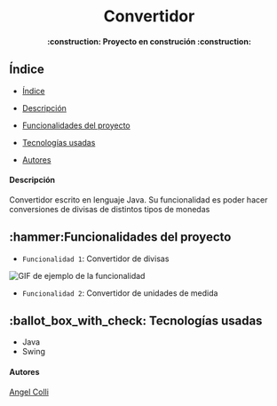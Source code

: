 <h1 align="center"> Convertidor </h1>
<h4 align="center"> :construction: Proyecto en construción :construction: </h4>

<h2 name="indice"> Índice </h2>

- [Índice](#indice)

- [Descripción](#descripcion)

- [Funcionalidades del proyecto](#funcionalidades-del-proyecto)

- [Tecnologías usadas](#tecnologias-usadas)

- [Autores](#autores)

<h4 name="descripcion"> Descripción </h4>
<p> Convertidor escrito en lenguaje Java. Su funcionalidad es poder hacer conversiones de divisas de distintos tipos de monedas</p>

<h2 name="funcionalidades-del-proyecto"> :hammer:Funcionalidades del proyecto </h2>

- `Funcionalidad 1`: Convertidor de divisas

![GIF de ejemplo de la funcionalidad](https://user-images.githubusercontent.com/121517428/222546042-5dc2c980-4cba-4fa0-b211-058bed2c11c0.gif)

- `Funcionalidad 2`: Convertidor de unidades de medida

<h2 name="tecnologias-usadas"> :ballot_box_with_check: Tecnologías usadas </h2>

- Java
- Swing

<h4> Autores </h4>

<a href="https://github.com/NoxSlow99" target="_blank" name="autores"> Angel Colli </a>
